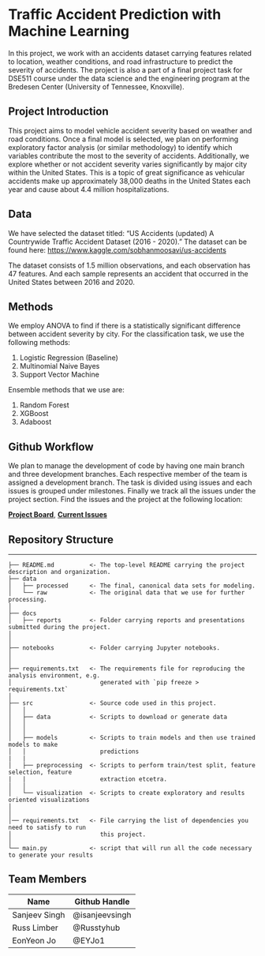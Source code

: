 # Traffic Accident Prediction with Machine Learning

In this project, we work with an accidents dataset carrying features related to location, weather conditions, and road infrastructure to predict the severity of accidents. The project is also a part of a
final project task for DSE511 course under the data science and 
the engineering program at the Bredesen Center (University of Tennessee, Knoxville).

## Project Introduction

This project aims to model vehicle accident severity based on weather and road conditions. Once a final model is selected, we plan on performing exploratory factor analysis (or similar methodology) to identify which variables contribute the most to the severity of accidents. Additionally, we explore whether or not accident severity varies significantly by major city within the United States. This is a topic of great significance as vehicular accidents make up approximately 38,000 deaths in the United States each year and cause about 4.4 million hospitalizations.

## Data

We have selected the dataset titled: “US Accidents (updated) A Countrywide Traffic Accident Dataset (2016 - 2020).” The dataset can be found here: https://www.kaggle.com/sobhanmoosavi/us-accidents

The dataset consists of 1.5 million observations, and each observation has 47 features. And each sample represents an accident that occurred in the United States between 2016 and 2020.

## Methods

We employ ANOVA to find if there is a statistically significant difference between accident severity by city. For the classification task, we use the following methods:

1. Logistic Regression (Baseline)
2. Multinomial Naive Bayes
3. Support Vector Machine

Ensemble methods that we use are:

1. Random Forest
2. XGBoost
3. Adaboost

## Github Workflow

We plan to manage the development of code by having one main branch and three development branches. Each respective member of the team is assigned a development branch. The task is divided using issues and each issues is grouped under milestones. Finally we track all the issues under the project section. Find the issues and the project at the following location:

**[Project Board](https://github.com/DSE511-Project3-Team/DSE511-Project-3-Code-Repo/projects)**, 
**[Current Issues](https://github.com/DSE511-Project3-Team/DSE511-Project-3-Code-Repo/issues)**

## Repository Structure
------------

    ├── README.md          <- The top-level README carrying the project description and organization.
    ├── data
    │   ├── processed      <- The final, canonical data sets for modeling.
    │   └── raw            <- The original data that we use for further processing.
    │
    ├── docs
    │   ├── reports        <- Folder carrying reports and presentations submitted during the project.
    │
    │
    ├── notebooks          <- Folder carrying Jupyter notebooks.
    │
    │
    ├── requirements.txt   <- The requirements file for reproducing the analysis environment, e.g.
    │                         generated with `pip freeze > requirements.txt`
    │
    ├── src                <- Source code used in this project.
    │   │
    │   ├── data           <- Scripts to download or generate data
    │   │
    │   │
    │   ├── models         <- Scripts to train models and then use trained models to make
    │   │                     predictions
    |   |
    │   ├── preprocessing  <- Scripts to perform train/test split, feature selection, feature 
    |   |                     extraction etcetra.
    │   │
    │   └── visualization  <- Scripts to create exploratory and results oriented visualizations
    │
    │
    │── requirements.txt   <- File carrying the list of dependencies you need to satisfy to run
    │                         this project.
    │
    └── main.py            <- script that will run all the code necessary to generate your results
    

## Team Members
|Name     |  Github Handle   | 
|---------|-----------------|
|Sanjeev Singh|@isanjeevsingh|
|Russ Limber   |@Russtyhub    |
|EonYeon Jo    |@EYJo1        |

